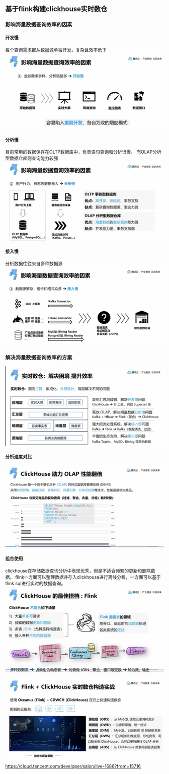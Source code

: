 ## 基于flink构建clickhouse实时数仓

### 影响海量数据查询效率的因素
#### 开发慢
每个查询需求都从数据源单独开发，复杂且效率低下
![alt text](image.png)

#### 分析慢
目前常用的数据保存在OLTP数据库中，负责语句查询和分析很慢。
而OLAP分析型数据仓库则查询能力较强
![alt text](image-1.png)

#### 接入慢
分析数据往往来自多种数据源
![alt text](image-2.png)

### 解决海量数据查询效率的方案
![alt text](image-3.png)

#### 分析速度对比
![alt text](image-4.png)


#### 组合使用
clickhouse在存储数据查询分析中表现优秀，但是不适合频繁的更新和删除数据。
flink一方面可以整理数据并存入clickhouse进行离线分析，一方面可以基于flink sql进行实时的数据查询。
![alt text](image-5.png)

![alt text](image-6.png)

https://cloud.tencent.com/developer/salon/live-1686?from=15716